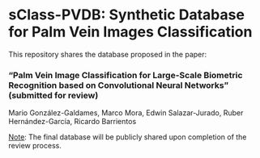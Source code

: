 # sClass-PVDB: Synthetic Database for Palm Vein Images Classification 

This repository shares the database proposed in the paper: 

### “Palm Vein Image Classification for Large-Scale Biometric Recognition based on Convolutional Neural Networks” (submitted for review)
Mario González-Galdames, Marco Mora, Edwin Salazar-Jurado, Ruber Hernández-García, Ricardo Barrientos

<u>Note</u>: The final database will be publicly shared upon completion of the review process.
